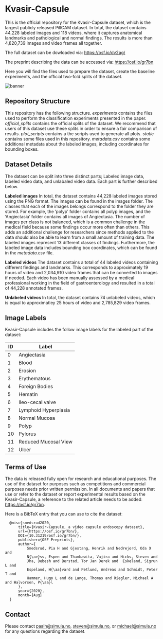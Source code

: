 # Kvasir-Capsule

This is the official repository for the Kvasir-Capsule dataset, which is the largest publicly released PillCAM dataset. In total, the dataset contains 44,228 labeled images and 118 videos, where it captures anatomical landmarks and pathological and normal findings. The results is more than 4,820,739 images and video frames all together.

The full dataset can be dowloaded via: https://osf.io/dv2ag/

The preprint describing the data can be accessed via: https://osf.io/gr7bn

Here you will find the files used to prepare the dataset, create the baseline experiments, and the official two-fold splits of the dataset.

![banner](https://raw.githubusercontent.com/simula/kvasir-capsule/master/static/images/banner.png?token=AD6YIMUIZUBGKGAPFAQB62C7HTU5G)

## Repository Structure
This repository has the following structure. *experiments* contains the files used to perform the classification experiments presented in the paper. *official_splits* contains the official splits of the dataset. We recommend that users of this dataset use these splits in order to ensure a fair comparison of results. *plot_scripts* contains a the scripts used to generate all plots. *static* contains some files used in this repository. *metadata.csv* contains some additional metadata about the labeled images, including coordinates for bounding boxes.

## Dataset Details
The dataset can be split into three distinct parts; Labeled image data, labeled video data, and unlabaled video data. Each part is further described below.

**Labeled images** In total, the dataset contains 44,228 labeled images stored using the PNG format. The images can be found in the images folder. The classes that each of the images belongs correspond to the folder they are stored. For example, the ’polyp’ folder contains all polyp images, and the ’Angiectasia’ folder contains all images of Angiectasia. The number of images per class is not balanced, which is a common challenge in the medical field because some findings occur more often than others. This adds an additional challenge for researchers since methods applied to the data should also be able to learn from a small amount of training data. The labeled images represent 13 different classes of findings. Furthermore, the labeled image data includes bounding box coordinates, which can be found in the *metadata.csv* file.

**Labeled videos** The dataset contains a total of 44 labeled videos containing different findings and landmarks. This corresponds to approximately 19 hours of video and 2,034,910 video frames that can be converted to images if needed. Each video has been manually assessed by a medical professional working in the field of gastroenterology and resulted in a total of 44,228 annotated frames.

**Unlabeled videos** In total, the dataset contains 74 unlabeled videos, which is equal to approximatley 25 hours of video and 2,785,829 video frames.

## Image Labels
Kvasir-Capsule includes the follow image labels for the labeled part of the dataset:

| ID | Label |
| --- | --- |
| 0  | Angiectasia |
| 1  | Blood |
| 2  | Erosion |
| 3  | Erythematous |
| 4  | Foreign Bodies |
| 5  | Hematin |
| 6  | Ileo-cecal valve | 18 |
| 7  | Lymphoid Hyperplasia |
| 8  | Normal Mucosa |
| 9  | Polyp |
| 10 | Pylorus |
| 11 | Reduced Mucosal View |
| 12 | Ulcer |

## Terms of Use
The data is released fully open for research and educational purposes. The use of the dataset for purposes such as competitions and commercial purposes needs prior written permission. In all documents and papers that use or refer to the dataset or report experimental results based on the Kvasir-Capsule, a reference to the related article needs to be added: https://osf.io/gr7bn.

Here is a BibTeX entry that you can use to cite the dataset:
```
  @misc{smedsrud2020,
      title={Kvasir-Capsule, a video capsule endoscopy dataset},
      url={https://osf.io/gr7bn/},
      DOI={10.31219/osf.io/gr7bn/},
      publisher={OSF Preprints},
      author={
          Smedsrud, Pia H and Gjestang, Henrik and Nedrejord, Oda O and
          N{\ae}ss, Espen and Thambawita, Vajira and Hicks, Steven and
          Jha, Debesh and Berstad, Tor Jan Derek and  Eskeland, Sigrun L and
          Espeland, H{\aa}vard and Petlund, Andreas and Schmidt, Peter T and
          Hammer, Hugo L and de Lange, Thomas and Riegler, Michael A and Halvorsen, P{\aa}l
      },
      year={2020},
      month={Aug}
  }
```
## Contact
Please contact paalh@simula.no, steven@simula.no, or michael@simula.no for any questions regarding the dataset.
